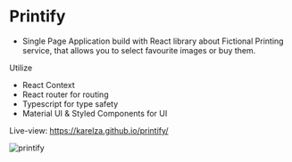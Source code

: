 # Printify 

- Single Page Application build with React library about Fictional Printing service, that allows you to select favourite images or buy them.


Utilize
-  React Context
-  React router for routing
-  Typescript for type safety
-  Material UI & Styled Components for UI

Live-view: https://karelza.github.io/printify/

![printify](https://user-images.githubusercontent.com/82606132/175270104-527f35bf-cb42-403e-a7d6-014303f3ee1f.jpg)
